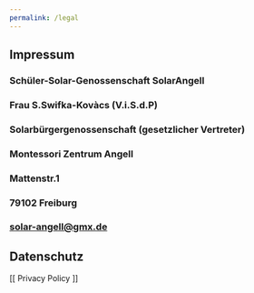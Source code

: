 ```yaml
---
permalink: /legal
---
```


## Impressum
### Schüler-Solar-Genossenschaft SolarAngell 
### Frau S.Swifka-Kovàcs (V.i.S.d.P)
### Solarbürgergenossenschaft (gesetzlicher Vertreter)
### Montessori Zentrum Angell 
### Mattenstr.1 
### 79102 Freiburg
### solar-angell@gmx.de 

## Datenschutz
[[ Privacy Policy ]]
